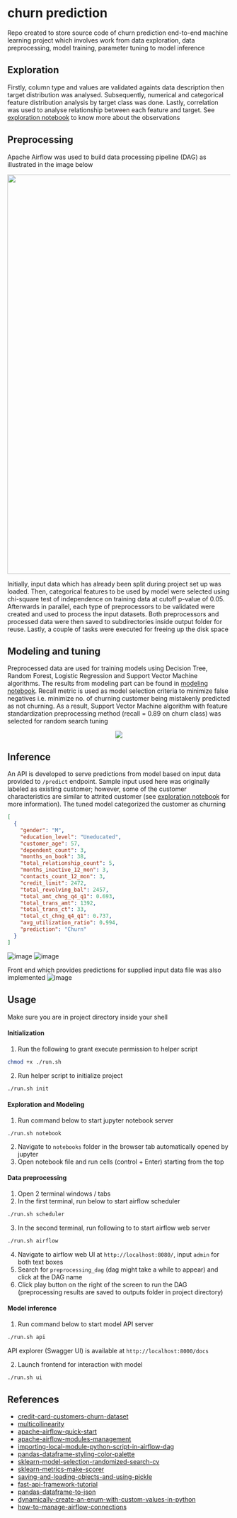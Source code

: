 # churn prediction

Repo created to store source code of churn prediction end-to-end machine learning project which involves work from data exploration, data preprocessing, model training, parameter tuning to model inference

## Exploration

Firstly, column type and values are validated againts data description then target distribution was analysed. Subsequently, numerical and categorical feature distribution analysis by target class was done. Lastly, correlation was used to analyse relationship between each feature and target. See [exploration notebook](https://github.com/ppkgtmm/churn-prediction/blob/main/exploration.ipynb) to know more about the observations

## Preprocessing

Apache Airflow was used to build data processing pipeline (DAG) as illustrated in the image below

<img width=900 src="https://user-images.githubusercontent.com/57994731/168348130-19bf7d40-0140-4b78-bd15-00be5e3a6675.png" />

Initially, input data which has already been split during project set up was loaded. Then, categorical features to be used by model were selected using chi-square test of independence on training data at cutoff p-value of 0.05. Afterwards in parallel, each type of preprocessors to be validated were created and used to process the input datasets. Both preprocessors and processed data were then saved to subdirectories inside output folder for reuse. Lastly, a couple of tasks were executed for freeing up the disk space

## Modeling and tuning

Preprocessed data are used for training models using Decision Tree, Random Forest, Logistic Regression and Support Vector Machine algorithms. The results from modeling part can be found in [modeling notebook](https://github.com/ppkgtmm/hello-hello/blob/main/modeling.ipynb). Recall metric is used as model selection criteria to minimize false negatives i.e. minimize no. of churning customer being mistakenly predicted as not churning. As a result, Support Vector Machine algorithm with feature standardization preprocessing method (recall = 0.89 on churn class) was selected for random search tuning

<p align="center">
<img src="https://user-images.githubusercontent.com/57994731/168349011-5be9af25-51c3-4565-b256-469b3938cd26.png" />
</p>

## Inference

An API is developed to serve predictions from model based on input data provided to `/predict` endpoint. Sample input used here was originally labeled as existing customer; however, some of the customer characteristics are similar to attrited customer (see [exploration notebook](https://github.com/ppkgtmm/hello-hello/blob/main/exploration.ipynb) for more information). The tuned model categorized the customer as churning

```json
[
  {
    "gender": "M",
    "education_level": "Uneducated",
    "customer_age": 57,
    "dependent_count": 3,
    "months_on_book": 38,
    "total_relationship_count": 5,
    "months_inactive_12_mon": 3,
    "contacts_count_12_mon": 3,
    "credit_limit": 2472,
    "total_revolving_bal": 2457,
    "total_amt_chng_q4_q1": 0.693,
    "total_trans_amt": 1392,
    "total_trans_ct": 33,
    "total_ct_chng_q4_q1": 0.737,
    "avg_utilization_ratio": 0.994,
    "prediction": "Churn"
  }
]
```

![image](https://user-images.githubusercontent.com/57994731/168351648-4669022d-1b5b-4a08-8600-9eee9c3c9f02.png)
![image](https://user-images.githubusercontent.com/57994731/168353360-47e23644-3c5f-4d08-9a2d-3c9101ac8694.png)

Front end which provides predictions for supplied input data file was also implemented
![image](https://user-images.githubusercontent.com/57994731/246894228-dfd0cfc4-33a1-41ec-be0c-73bbdd019ce3.png)

## Usage

Make sure you are in project directory inside your shell

#### Initialization

1. Run the following to grant execute permission to helper script

```sh
chmod +x ./run.sh
```

2. Run helper script to initialize project

```sh
./run.sh init
```

#### Exploration and Modeling

1. Run command below to start jupyter notebook server

```
./run.sh notebook
```

2. Navigate to `notebooks` folder in the browser tab automatically opened by jupyter
3. Open notebook file and run cells (control + Enter) starting from the top

#### Data preprocessing

1. Open 2 terminal windows / tabs
2. In the first terminal, run below to start airflow scheduler

```sh
./run.sh scheduler
```

3. In the second terminal, run following to to start airflow web server

```sh
./run.sh airflow
```

4. Navigate to airflow web UI at `http://localhost:8080/`, input `admin` for both text boxes
5. Search for `preprocessing_dag` (dag might take a while to appear) and click at the DAG name
6. Click play button on the right of the screen to run the DAG (preprocessing results are saved to outputs folder in project directory)

#### Model inference

1. Run command below to start model API server

```sh
./run.sh api
```

API explorer (Swagger UI) is available at `http://localhost:8000/docs`

2. Launch frontend for interaction with model

```sh
./run.sh ui
```

## References

- [credit-card-customers-churn-dataset](https://www.kaggle.com/datasets/sakshigoyal7/credit-card-customers)
- [multicollinearity](https://en.wikipedia.org/wiki/Multicollinearity)
- [apache-airflow-quick-start](https://airflow.apache.org/docs/apache-airflow/stable/start/local.html)
- [apache-airflow-modules-management](https://airflow.apache.org/docs/apache-airflow/stable/modules_management.html)
- [importing-local-module-python-script-in-airflow-dag](https://stackoverflow.com/questions/50150384/importing-local-module-python-script-in-airflow-dag)
- [pandas-dataframe-styling-color-palette](https://pandas.pydata.org/docs/user_guide/style.html)
- [sklearn-model-selection-randomized-search-cv](https://scikit-learn.org/stable/modules/generated/sklearn.model_selection.RandomizedSearchCV.html)
- [sklearn-metrics-make-scorer](https://scikit-learn.org/stable/modules/generated/sklearn.metrics.make_scorer.html)
- [saving-and-loading-objects-and-using-pickle](https://stackoverflow.com/questions/4530611/saving-and-loading-objects-and-using-pickle)
- [fast-api-framework-tutorial](https://fastapi.tiangolo.com/)
- [pandas-dataframe-to-json](https://pandas.pydata.org/docs/reference/api/pandas.DataFrame.to_json.html)
- [dynamically-create-an-enum-with-custom-values-in-python](https://stackoverflow.com/questions/33690064/dynamically-create-an-enum-with-custom-values-in-python)
- [how-to-manage-airflow-connections](https://airflow.apache.org/docs/apache-airflow/2.2.4/howto/connection.html)
